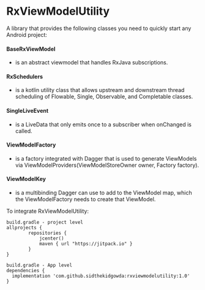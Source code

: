 # RxViewModelUtility

A library that provides the following classes you need to quickly start any Android project:

  #### BaseRxViewModel
  - is an abstract viewmodel that handles RxJava subscriptions.
  
  #### RxSchedulers 
  - is a kotlin utility class that allows upstream and downstream thread scheduling of Flowable, Single, Observable, and Completable classes.
  
  #### SingleLiveEvent 
  - is a LiveData that only emits once to a subscriber when onChanged is called.
  
  #### ViewModelFactory 
  - is a factory integrated with Dagger that is used to generate ViewModels via ViewModelProviders(ViewModelStoreOwner owner, Factory factory).
  
  #### ViewModelKey 
  - is a multibinding Dagger can use to add to the ViewModel map, which the ViewModelFactory needs to create that ViewModel. 
  

To integrate RxViewModelUtility:

```
build.gradle - project level
allprojects {
        repositories {
            jcenter()
            maven { url "https://jitpack.io" }
        }
}

build.gradle - App level
dependencies {
  implementation 'com.github.sidthekidgowda:rxviewmodelutility:1.0'
}
```
